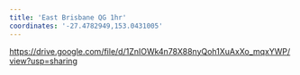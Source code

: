 ```yaml
---
title: 'East Brisbane QG 1hr'
coordinates: '-27.4782949,153.0431005'
---
```

https://drive.google.com/file/d/1ZnIOWk4n78X88nyQoh1XuAxXo_mqxYWP/view?usp=sharing
